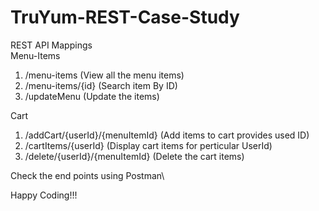 # TruYum-REST-Case-Study

REST API Mappings\
Menu-Items
1. /menu-items (View all the menu items)
2. /menu-items/{id} (Search item By ID)
3. /updateMenu (Update the items)

Cart
1. /addCart/{userId}/{menuItemId} (Add items to cart provides used ID)
2. /cartItems/{userId} (Display cart items for perticular UserId)
3. /delete/{userId}/{menuItemId} (Delete the cart items)

Check the end points using Postman\

Happy Coding!!!
